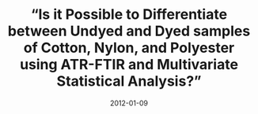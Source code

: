 ---
title: “Is it Possible to Differentiate between Undyed and Dyed samples of Cotton, Nylon, and Polyester using ATR-FTIR and Multivariate Statistical Analysis?”
collection: talks
type: "Oral presentation"
permalink: /talks/2012-01-09-IHS
venue: "Guest Lecture at Irmo High School"
date: 2012-01-09
location: "Irmo, SC, USA"
---